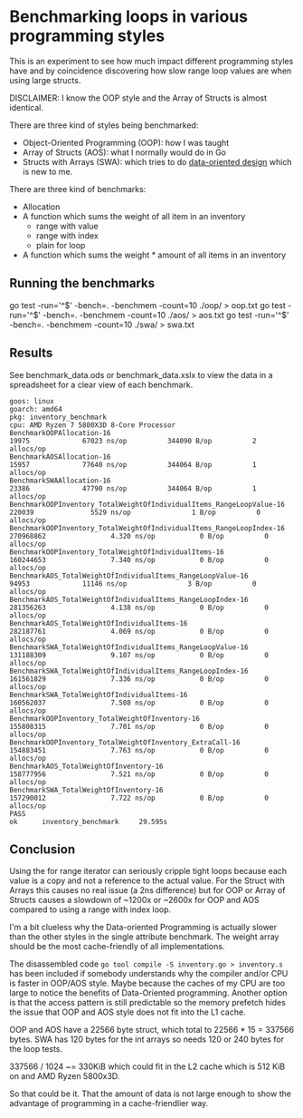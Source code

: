 # Benchmarking loops in various programming styles

This is an experiment to see how much impact different programming styles have and by coincidence discovering
how slow range loop values are when using large structs.

DISCLAIMER: I know the OOP style and the Array of Structs is almost identical.

There are three kind of styles being benchmarked:

- Object-Oriented Programming (OOP): how I was taught
- Array of Structs (AOS): what I normally would do in Go
- Structs with Arrays (SWA): which tries to do [data-oriented design](https://en.wikipedia.org/wiki/Data-oriented_design) which is new to me. 

There are three kind of benchmarks:

- Allocation
- A function which sums the weight of all item in an inventory
  - range with value
  - range with index
  - plain for loop
- A function which sums the weight * amount of all items in an inventory

## Running the benchmarks

go test -run='^$' -bench=. -benchmem -count=10 ./oop/ > oop.txt
go test -run='^$' -bench=. -benchmem -count=10 ./aos/ > aos.txt
go test -run='^$' -bench=. -benchmem -count=10 ./swa/ > swa.txt

## Results

See benchmark_data.ods or benchmark_data.xslx to view the data in a spreadsheet for a clear view of each benchmark.

```text
goos: linux
goarch: amd64
pkg: inventory_benchmark
cpu: AMD Ryzen 7 5800X3D 8-Core Processor
BenchmarkOOPAllocation-16                                                          19975             67023 ns/op          344090 B/op          2 allocs/op
BenchmarkAOSAllocation-16                                                          15957             77640 ns/op          344064 B/op          1 allocs/op
BenchmarkSWAAllocation-16                                                          23386             47790 ns/op          344064 B/op          1 allocs/op
BenchmarkOOPInventory_TotalWeightOfIndividualItems_RangeLoopValue-16              220039              5529 ns/op               1 B/op          0 allocs/op
BenchmarkOOPInventory_TotalWeightOfIndividualItems_RangeLoopIndex-16            270968862                4.320 ns/op           0 B/op          0 allocs/op
BenchmarkOOPInventory_TotalWeightOfIndividualItems-16                           160244653                7.340 ns/op           0 B/op          0 allocs/op
BenchmarkAOS_TotalWeightOfIndividualItems_RangeLoopValue-16                        94953             11146 ns/op               3 B/op          0 allocs/op
BenchmarkAOS_TotalWeightOfIndividualItems_RangeLoopIndex-16                     281356263                4.138 ns/op           0 B/op          0 allocs/op
BenchmarkAOS_TotalWeightOfIndividualItems-16                                    282187761                4.069 ns/op           0 B/op          0 allocs/op
BenchmarkSWA_TotalWeightOfIndividualItems_RangeLoopValue-16                     131188309                9.107 ns/op           0 B/op          0 allocs/op
BenchmarkSWA_TotalWeightOfIndividualItems_RangeLoopIndex-16                     161561829                7.336 ns/op           0 B/op          0 allocs/op
BenchmarkSWA_TotalWeightOfIndividualItems-16                                    160562037                7.508 ns/op           0 B/op          0 allocs/op
BenchmarkOOPInventory_TotalWeightOfInventory-16                                 155808315                7.701 ns/op           0 B/op          0 allocs/op
BenchmarkOOPInventory_TotalWeightOfInventory_ExtraCall-16                       154883451                7.763 ns/op           0 B/op          0 allocs/op
BenchmarkAOS_TotalWeightOfInventory-16                                          158777956                7.521 ns/op           0 B/op          0 allocs/op
BenchmarkSWA_TotalWeightOfInventory-16                                          157290012                7.722 ns/op           0 B/op          0 allocs/op
PASS
ok      inventory_benchmark     29.595s
```

## Conclusion

Using the for range iterator can seriously cripple tight loops because each value is a copy and not a reference to the 
actual value. For the Struct with Arrays this causes no real issue (a 2ns difference) but for OOP or Array of Structs 
causes a slowdown of ~1200x or ~2600x for OOP and AOS compared to using a range with index loop.

I'm a bit clueless why the Data-oriented Programming is actually slower than the other styles in the single attribute
benchmark. The weight array should be the most cache-friendly of all implementations.

The disassembled code `go tool compile -S inventory.go > inventory.s` has been included if somebody understands why
the compiler and/or CPU is faster in OOP/AOS style. Maybe because the caches of my CPU are too large to notice
the benefits of Data-Oriented programming. Another option is that the access pattern is still predictable so the 
memory prefetch hides the issue that OOP and AOS style does not fit into the L1 cache.

OOP and AOS have a 22566 byte struct, which total to 22566 * 15 = 337566 bytes.
SWA has 120 bytes for the int arrays so needs 120 or 240 bytes for the loop tests.

337566 / 1024 ~= 330KiB which could fit in the L2 cache which is 512 KiB on and AMD Ryzen 5800x3D.

So that could be it. That the amount of data is not large enough to show the advantage of programming in a 
cache-friendlier way.
